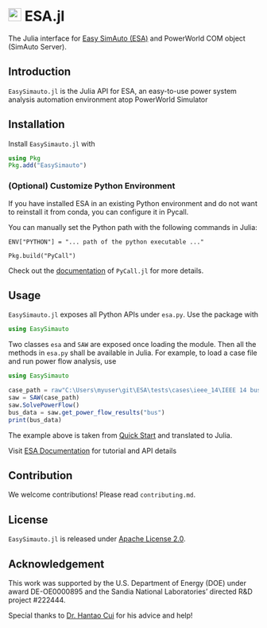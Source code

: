 
# <img src="https://raw.githubusercontent.com/JuliaLang/julia/master/doc/src/assets/julia.ico" height="26"/> ESA.jl

The Julia interface for [Easy SimAuto (ESA)](https://github.com/mzy2240/ESA) and PowerWorld COM object (SimAuto Server).

## Introduction

`EasySimauto.jl` is the Julia API for ESA, an easy-to-use power system analysis automation environment atop PowerWorld Simulator


## Installation

Install `EasySimauto.jl` with

```julia
using Pkg
Pkg.add("EasySimauto")
```

### (Optional) Customize Python Environment 

If you have installed ESA in an existing Python environment and do not want to reinstall it from conda, you can configure it in Pycall.

You can manually set the Python path with the following commands in Julia:

```
ENV["PYTHON"] = "... path of the python executable ..."
      
Pkg.build("PyCall")
```

Check out the [documentation](https://github.com/JuliaPy/PyCall.jl#specifying-the-python-version) of `PyCall.jl` for more details.

## Usage

`EasySimauto.jl` exposes all Python APIs under `esa.py`. Use the package with

```julia
using EasySimauto
```
Two classes `esa` and `SAW` are exposed once loading the module. Then all the methods in `esa.py` shall be available in Julia. For example, to load a case file and run power flow analysis, use

```julia
using EasySimauto

case_path = raw"C:\Users\myuser\git\ESA\tests\cases\ieee_14\IEEE 14 bus_pws_version_21.pwb"
saw = SAW(case_path)
saw.SolvePowerFlow()
bus_data = saw.get_power_flow_results("bus")
print(bus_data)
```
The example above is taken from [Quick Start](https://mzy2240.github.io/ESA/html/quick_start.html#quick-start) and translated to Julia.

Visit [ESA Documentation](https://mzy2240.github.io/ESA/html/index.html) for tutorial and API details

## Contribution

We welcome contributions! Please read `contributing.md`.

## License

`EasySimauto.jl` is released under [Apache License 2.0](https://github.com/mzy2240/ESA.jl/blob/main/LICENSE). 

## Acknowledgement

This work was supported by the U.S. Department of Energy (DOE) under award DE-OE0000895 and the Sandia National Laboratories’ directed R&D project #222444.

Special thanks to [Dr. Hantao Cui](https://github.com/cuihantao) for his advice and help!


